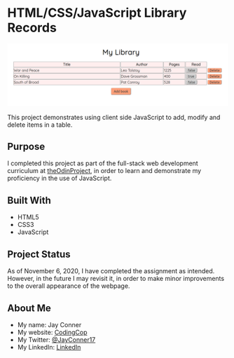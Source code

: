 # HTML/CSS/JavaScript Library Records

![Image of Library Records](./library-screenshot.png)

This project demonstrates using client side JavaScript to add, modify and delete items in a table.

## Purpose

I completed this project as part of the full-stack web development curriculum at [theOdinProject](https://theodinproject.org), in order to learn and demonstrate my proficiency in the use of JavaScript. 

## Built With

* HTML5
* CSS3
* JavaScript

## Project Status

As of November 6, 2020, I have completed the assignment as intended. However, in the future I may revisit it, in order to make minor improvements to the overall appearance of the webpage.

## About Me

* My name: Jay Conner
* My website: [CodingCop](https://codingcop.com)
* My Twitter: [@JayConner17](https://twitter.com/JayConner17)
* My LinkedIn: [LinkedIn](https://www.linkedin.com/in/jay-c-8000196)